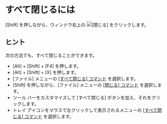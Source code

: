 # すべて閉じるには

\[Shift\] を押しながら、ウィンドウ右上の
![[閉じる]](../../images/windowclose..png) をクリックします。

## ヒント

次の方法でも、すべて閉じることができます。

- \[Alt\] + \[Shift\] + \[F4\] を押します。
- \[Alt\] + \[Shift\] + \[X\] を押します。
- \[ファイル\] メニューの [\[すべて閉じる\] コマンド](../../cmd/file/exit_all) を選択します。
- \[Shift\] を押しながら、\[ファイル\] メニューの [\[閉じる\] コマンド](../../cmd/file/app_exit) を選択します。
- ツール バーをカスタマイズして \[すべて閉じる\] ボタンを加え、それをクリックします。
- トレイ アイコンをマウスで左クリックして表示されるメニューの [\[すべて閉じる\] コマンド](../../cmd/file/exit_all) を選択します。
